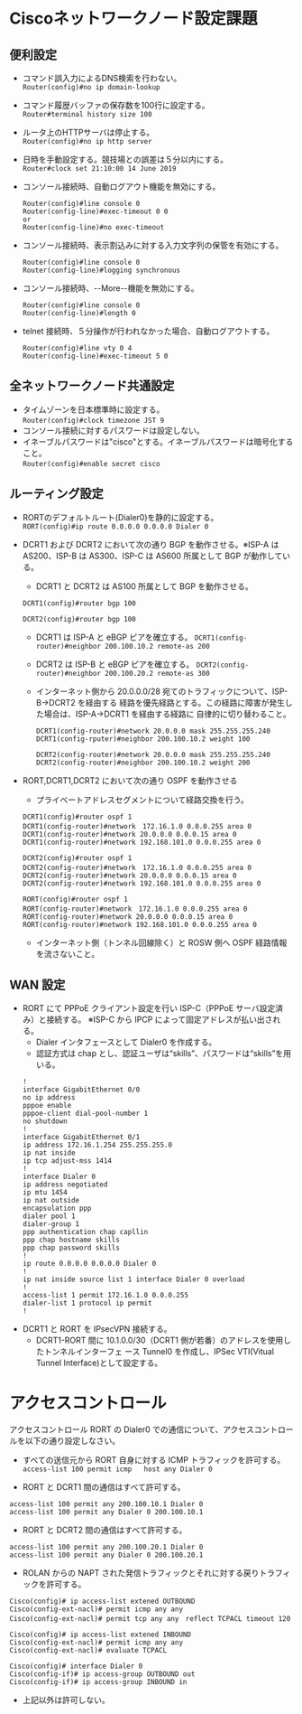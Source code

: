 # Ciscoネットワークノード設定課題

##  便利設定
- コマンド誤入力によるDNS検索を行わない。  
```Router(config)#no ip domain-lookup```

- コマンド履歴バッファの保存数を100行に設定する。  
```Router#terminal history size 100```

- ルータ上のHTTPサーバは停止する。  
```Router(config)#no ip http server```

- 日時を手動設定する。競技場との誤差は５分以内にする。  
```Router#clock set 21:10:00 14 June 2019```

- コンソール接続時、自動ログアウト機能を無効にする。  
    ```
    Router(config)#line console 0
    Router(config-line)#exec-timeout 0 0
    or
    Router(config-line)#no exec-timeout
    ```
    
- コンソール接続時、表示割込みに対する入力文字列の保管を有効にする。  
    ```
    Router(config)#line console 0
    Router(config-line)#logging synchronous
    ```

- コンソール接続時、--More--機能を無効にする。  
    ```
    Router(config)#line console 0
    Router(config-line)#length 0
    ```

- telnet 接続時、５分操作が行われなかった場合、自動ログアウトする。  
    ```
    Router(config)#line vty 0 4
    Router(config-line)#exec-timeout 5 0
    ```
##  全ネットワークノード共通設定　　

- タイムゾーンを日本標準時に設定する。  
```Router(config)#clock timezone JST 9```
- コンソール接続に対するパスワードは設定しない。
- イネーブルパスワードは"cisco"とする。イネーブルパスワードは暗号化すること。  
```Router(config)#enable secret cisco```

## ルーティング設定
- RORTのデフォルトルート(Dialer0)を静的に設定する。  
```RORT(config)#ip route 0.0.0.0 0.0.0.0 Dialer 0```
- DCRT1 および DCRT2 において次の通り BGP を動作させる。※ISP-A は AS200、ISP-B は AS300、ISP-C は AS600 所属として BGP が動作している。
	- DCRT1 と DCRT2 は AS100 所属として BGP を動作させる。
	
	```
	DCRT1(config)#router bgp 100
	```  
	```
	DCRT2(config)#router bgp 100
	```
	
	- DCRT1 は ISP-A と eBGP ピアを確立する。
	```DCRT1(config-router)#neighbor 200.100.10.2 remote-as 200```
	- DCRT2 は ISP-B と eBGP ピアを確立する。	
	```DCRT2(config-router)#neighbor 200.100.20.2 remote-as 300```
	- インターネット側から 20.0.0.0/28 宛てのトラフィックについて、ISP-B→DCRT2 を経由する 経路を優先経路とする。この経路に障害が発生した場合は、ISP-A→DCRT1 を経由する経路に 自律的に切り替わること。
		
		```
		DCRT1(config-router)#network 20.0.0.0 mask 255.255.255.240
		DCRT1(config-rputer)#neighbor 200.100.10.2 weight 100
		```
		
		```
    	DCRT2(config-router)#network 20.0.0.0 mask 255.255.255.240
        DCRT2(config-router)#neighbor 200.100.10.2 weight 200
        ```
		
- RORT,DCRT1,DCRT2 において次の通り OSPF を動作させる
	- プライベートアドレスセグメントについて経路交換を行う。
	
	```
	DCRT1(config)#router ospf 1
	DCRT1(config-router)#network　172.16.1.0 0.0.0.255 area 0
	DCRT1(config-router)#network 20.0.0.0 0.0.0.15 area 0
	DCRT1(config-router)#network 192.168.101.0 0.0.0.255 area 0
    ```
    
	```
    DCRT2(config)#router ospf 1
    DCRT2(config-router)#network　172.16.1.0 0.0.0.255 area 0
    DCRT2(config-router)#network 20.0.0.0 0.0.0.15 area 0
    DCRT2(config-router)#network 192.168.101.0 0.0.0.255 area 0
    ```
    
	```
	RORT(config)#router ospf 1
    RORT(config-router)#network　172.16.1.0 0.0.0.255 area 0
    RORT(config-router)#network 20.0.0.0 0.0.0.15 area 0
    RORT(config-router)#network 192.168.101.0 0.0.0.255 area 0
    ```

	- インターネット側（トンネル回線除く）と ROSW 側へ OSPF 経路情報を流さないこと。

## WAN 設定
- RORT にて PPPoE クライアント設定を行い ISP-C（PPPoE サーバ設定済み）と接続する。
※ISP-C から IPCP によって固定アドレスが払い出される。
    - Dialer インタフェースとして Dialer0 を作成する。
    - 認証方式は chap とし、認証ユーザは“skills”、パスワードは“skills”を用いる。
    ```
    !
    interface GigabitEthernet 0/0
    no ip address
    pppoe enable
    pppoe-client dial-pool-number 1
    no shutdown
    !
    interface GigabitEthernet 0/1
    ip address 172.16.1.254 255.255.255.0
    ip nat inside
    ip tcp adjust-mss 1414
    !
    interface Dialer 0
    ip address negotiated
    ip mtu 1454
    ip nat outside
    encapsulation ppp
    dialer pool 1
    dialer-group 1
    ppp authentication chap capllin
    ppp chap hostname skills
    ppp chap password skills
    !
    ip route 0.0.0.0 0.0.0.0 Dialer 0
    !
    ip nat inside source list 1 interface Dialer 0 overload
    !
    access-list 1 permit 172.16.1.0 0.0.0.255
    dialer-list 1 protocol ip permit
    !
    ```
- DCRT1 と RORT を IPsecVPN 接続する。
    - DCRT1-RORT 間に 10.1.0.0/30（DCRT1 側が若番）のアドレスを使用したトンネルインターフェ ース Tunnel0 を作成し、IPSec VTI(Vitual Tunnel Interface)として設定する。

# アクセスコントロール
アクセスコントロール RORT の Dialer0 での通信について、アクセスコントロールを以下の通り設定しなさい。
- すべての送信元から RORT 自身に対する ICMP トラフィックを許可する。  
```access-list 100 permit icmp   host any Dialer 0```

- RORT と DCRT1 間の通信はすべて許可する。  
```
access-list 100 permit any 200.100.10.1 Dialer 0
access-list 100 permit any Dialer 0 200.100.10.1
```

- RORT と DCRT2 間の通信はすべて許可する。  
```
access-list 100 permit any 200.100.20.1 Dialer 0
access-list 100 permit any Dialer 0 200.100.20.1
```

- ROLAN からの NAPT された発信トラフィックとそれに対する戻りトラフィックを許可する。
```
Cisco(config)# ip access-list extened OUTBOUND
Cisco(config-ext-nacl)# permit icmp any any
Cisco(config-ext-nacl)# permit tcp any any　reflect TCPACL timeout 120
```

```
Cisco(config)# ip access-list extened INBOUND
Cisco(config-ext-nacl)# permit icmp any any
Cisco(config-ext-nacl)# evaluate TCPACL
```

```
Cisco(config)# interface Dialer 0
Cisco(config-if)# ip access-group OUTBOUND out 
Cisco(config-if)# ip access-group INBOUND in
```
- 上記以外は許可しない。
